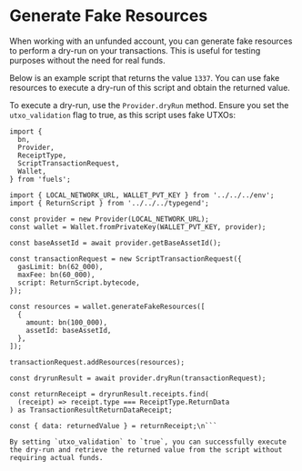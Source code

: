 # Generate Fake Resources

When working with an unfunded account, you can generate fake resources to perform a dry-run on your transactions. This is useful for testing purposes without the need for real funds.

Below is an example script that returns the value `1337`. You can use fake resources to execute a dry-run of this script and obtain the returned value.

<!-- SNIPPET FILE ERROR: File not found '../../docs/sway/return-script/src/main.sw' -->

To execute a dry-run, use the `Provider.dryRun` method. Ensure you set the `utxo_validation` flag to true, as this script uses fake UTXOs:

```ts\nimport type { TransactionResultReturnDataReceipt } from 'fuels';
import {
  bn,
  Provider,
  ReceiptType,
  ScriptTransactionRequest,
  Wallet,
} from 'fuels';

import { LOCAL_NETWORK_URL, WALLET_PVT_KEY } from '../../../env';
import { ReturnScript } from '../../../typegend';

const provider = new Provider(LOCAL_NETWORK_URL);
const wallet = Wallet.fromPrivateKey(WALLET_PVT_KEY, provider);

const baseAssetId = await provider.getBaseAssetId();

const transactionRequest = new ScriptTransactionRequest({
  gasLimit: bn(62_000),
  maxFee: bn(60_000),
  script: ReturnScript.bytecode,
});

const resources = wallet.generateFakeResources([
  {
    amount: bn(100_000),
    assetId: baseAssetId,
  },
]);

transactionRequest.addResources(resources);

const dryrunResult = await provider.dryRun(transactionRequest);

const returnReceipt = dryrunResult.receipts.find(
  (receipt) => receipt.type === ReceiptType.ReturnData
) as TransactionResultReturnDataReceipt;

const { data: returnedValue } = returnReceipt;\n```

By setting `utxo_validation` to `true`, you can successfully execute the dry-run and retrieve the returned value from the script without requiring actual funds.
